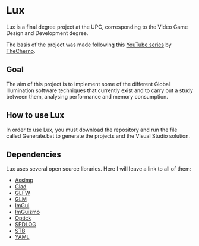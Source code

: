 # Lux

Lux is a final degree project at the UPC, corresponding to the Video Game Design and Development degree.

The basis of the project was made following this [YouTube series]() by [TheCherno]().

## Goal

The aim of this project is to implement some of the different Global Illumination software techniques that currently exist and to carry out a study between them, analysing performance and memory consumption.

## How to use Lux

In order to use Lux, you must download the repository and run the file called Generate.bat to generate the projects and the Visual Studio solution.

## Dependencies

Lux uses several open source libraries. Here I will leave a link to all of them:

- [Assimp](https://github.com/assimp/assimp)
- [Glad](https://glad.dav1d.de/)
- [GLFW](https://github.com/glfw/glfw)
- [GLM](https://github.com/g-truc/glm)
- [ImGui](https://github.com/ocornut/imgui)
- [ImGuizmo](https://github.com/CedricGuillemet/ImGuizmo)
- [Optick](https://github.com/bombomby/optick)
- [SPDLOG](https://github.com/gabime/spdlog)
- [STB](https://github.com/nothings/stb)
- [YAML](https://github.com/jbeder/yaml-cpp)
